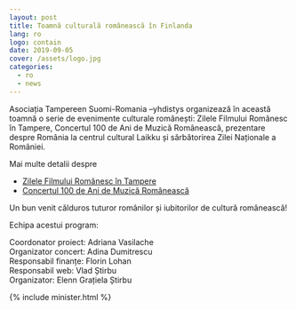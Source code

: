 ```yaml
---
layout: post
title: Toamnă culturală românească în Finlanda
lang: ro
logo: contain
date: 2019-09-05
cover: /assets/logo.jpg
categories:
  - ro
  - news
---
```


Asociația Tampereen Suomi-Romania –yhdistys organizează în această toamnă o serie
de evenimente culturale românești: Zilele Filmului Românesc în Tampere, Concertul 100
de Ani de Muzică Românească, prezentare despre România la centrul cultural Laikku și
sărbătorirea Zilei Naționale a României.

Mai multe detalii despre

- [Zilele Filmului Românesc în Tampere](/ro/news/2019/09/07/zilele-filmului-romanesc.html)
- [Concertul 100 de Ani de Muzică Românească](/ro/news/2019/09/22/100-de-ani-de-muzica-romaneasca.html)

Un bun venit călduros tuturor românilor și iubitorilor de cultură românească!

Echipa acestui program:

Coordonator proiect: Adriana Vasilache  
Organizator concert: Adina Dumitrescu  
Responsabil finanțe: Florin Lohan  
Responsabil web: Vlad Știrbu  
Organizator: Elenn Grațiela Știrbu

{% include minister.html %}
